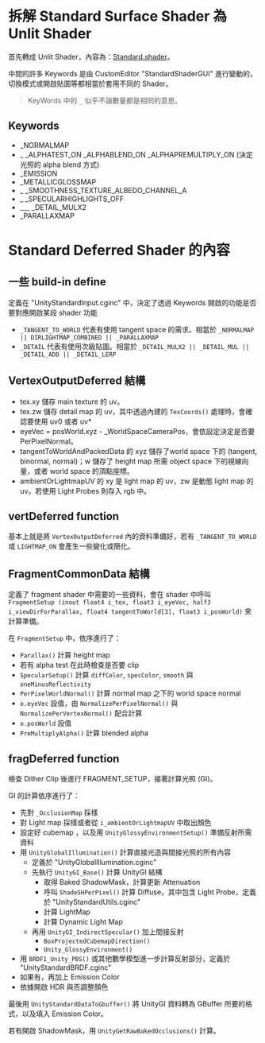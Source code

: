 # 拆解 Standard Surface Shader 為 Unlit Shader
首先轉成 Unlit Shader，內容為：[Standard.shader](Assets/Shaders/Standard.shader)。

中間的許多 Keywords 是由 CustomEditor "StandardShaderGUI" 進行變動的，切換模式或開啟貼圖等都相當於套用不同的 Shader。

> KeyWords 中的 `_` 似乎不論數量都是相同的意思。

## Keywords
* _NORMALMAP
* _ _ALPHATEST_ON _ALPHABLEND_ON _ALPHAPREMULTIPLY_ON (決定光照的 alpha blend 方式)
* _EMISSION
* _METALLICGLOSSMAP
* _ _SMOOTHNESS_TEXTURE_ALBEDO_CHANNEL_A
* _ _SPECULARHIGHLIGHTS_OFF
* ___ _DETAIL_MULX2
* _PARALLAXMAP

# Standard Deferred Shader 的內容

## 一些 build-in define
定義在 "UnityStandardInput.cginc" 中，決定了透過 Keywords 開啟的功能是否要對應開啟某段 shader 功能
* `_TANGENT_TO_WORLD` 代表有使用 tangent space 的需求。相當於 `_NORMALMAP || DIRLIGHTMAP_COMBINED || _PARALLAXMAP`
* `_DETAIL` 代表有使用次級貼圖。相當於 `_DETAIL_MULX2 || _DETAIL_MUL || _DETAIL_ADD || _DETAIL_LERP`

## VertexOutputDeferred 結構
* tex.xy 儲存 main texture 的 uv。
* tex.zw 儲存 detail map 的 uv，其中透過內建的 `TexCoords()` 處理時，會確認要使用 uv0 或者 uv*
* eyeVec = posWorld.xyz - _WorldSpaceCameraPos，會依設定決定是否要 PerPixelNormal。
* tangentToWorldAndPackedData 的 xyz 儲存了world space 下的 (tangent, binormal, normal)；w 儲存了 height map 所需 object space 下的視線向量，或者 world space 的頂點座標。
* ambientOrLightmapUV 的 xy 是 light map 的 uv，zw 是動態 light map 的 uv。若使用 Light Probes 則存入 rgb 中。

## vertDeferred function
基本上就是將 `VertexOutputDeferred` 內的資料準備好，若有 `_TANGENT_TO_WORLD` 或 `LIGHTMAP_ON` 會產生一些變化或簡化。

## FragmentCommonData 結構
定義了 fragment shader 中需要的一些資料，會在 shader 中呼叫 `FragmentSetup (inout float4 i_tex, float3 i_eyeVec, half3 i_viewDirForParallax, float4 tangentToWorld[3], float3 i_posWorld)` 來計算準備。

在 `FragmentSetup` 中，依序進行了：
* `Parallax()` 計算 height map
* 若有 alpha test 在此時檢查是否要 clip
* `SpecularSetup()` 計算 `diffColor`, `specColor`, `smooth` 與 `oneMinusReflectivity`
* `PerPixelWorldNormal()` 計算 normal map 之下的 world space normal
* `o.eyeVec` 設值，由 `NormalizePerPixelNormal()` 與 `NormalizePerVertexNormal()` 配合計算
* `o.posWorld` 設值
* `PreMultiplyAlpha()` 計算 blended alpha

## fragDeferred function
檢查 Dither Clip 後進行 FRAGMENT_SETUP，接著計算光照 (GI)。

GI 的計算依序進行了：
* 先對 `_OcclusionMap` 採樣
* 對 Light map 採樣或者從 `i_ambientOrLightmapUV` 中取出顏色
* 設定好 cubemap ，以及用 `UnityGlossyEnvironmentSetup()` 準備反射所需資料
* 用 `UnityGlobalIllumination()` 計算直接光造與間接光照的所有內容
    * 定義於 "UnityGlobalIllumination.cginc"
    * 先執行 `UnityGI_Base()` 計算 UnityGI 結構
        * 取得 Baked ShadowMask，計算更新 Attenuation
        * 呼叫 `ShadeSHPerPixel()` 計算 Diffuse，其中包含 Light Probe，定義於 "UnityStandardUtils.cginc"
        * 計算 LightMap
        * 計算 Dynamic Light Map
    * 再用 `UnityGI_IndirectSpecular()` 加上間接反射
        * `BoxProjectedCubemapDirection()`
        * `Unity_GlossyEnvironment()`
* 用 `BRDF1_Unity_PBS()` 或其他數學模型進一步計算反射部分，定義於  "UnityStandardBRDF.cginc"
* 如果有，再加上 Emission Color
* 依據開啟 HDR 與否調整顏色

最後用 `UnityStandardDataToGbuffer()` 將 UnityGI 資料轉為 GBuffer 所要的格式，以及填入 Emission Color。

若有開啟 ShadowMask，用 `UnityGetRawBakedOcclusions()` 計算。
